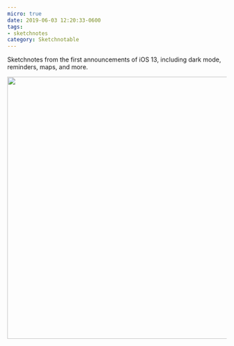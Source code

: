 ```yaml
---
micro: true
date: 2019-06-03 12:20:33-0600
tags:
- sketchnotes
category: Sketchnotable
---
```


Sketchnotes from the first announcements of iOS 13, including dark mode, reminders, maps, and more.

<img src="https://media.bennorris.org/images/sketchnotable/uploads/2019/778b089f01.jpg" width="600" height="600" alt="" />